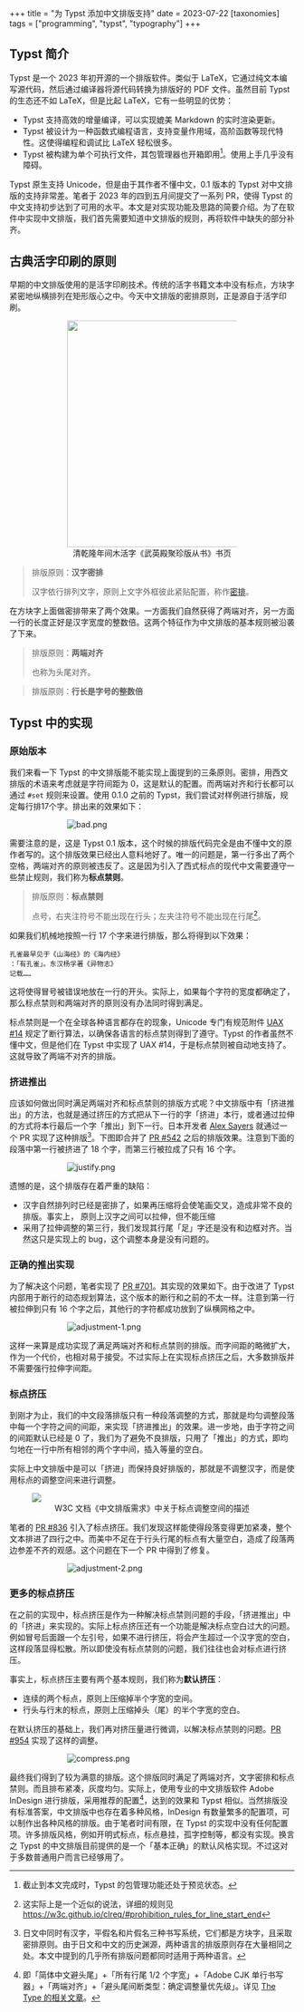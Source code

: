 +++
title = "为 Typst 添加中文排版支持"
date = 2023-07-22
[taxonomies]
tags = ["programming", "typst", "typography"]
+++

<style>
img {
max-width: 300px;
display: block;
margin: auto;
}
</style>

## Typst 简介
Typst 是一个 2023 年初开源的一个排版软件。类似于 LaTeX，它通过纯文本编写源代码，然后通过编译器将源代码转换为排版好的 PDF 文件。虽然目前 Typst 的生态还不如 LaTeX，但是比起 LaTeX，它有一些明显的优势：

- Typst 支持高效的增量编译，可以实现媲美 Markdown 的实时渲染更新。
- Typst 被设计为一种函数式编程语言，支持变量作用域，高阶函数等现代特性。这使得编程和调试比 LaTeX 轻松很多。
- Typst 被构建为单个可执行文件，其包管理器也开箱即用[^package]。使用上手几乎没有障碍。

Typst 原生支持 Unicode，但是由于其作者不懂中文，0.1 版本的 Typst 对中文排版的支持非常差。笔者于 2023 年的四到五月间提交了一系列 PR，使得 Typst 的中文支持初步达到了可用的水平。本文是对实现功能及思路的简要介绍。为了在软件中实现中文排版，我们首先需要知道中文排版的规则，再将软件中缺失的部分补齐。


## 古典活字印刷的原则

早期的中文排版使用的是活字印刷技术。传统的活字书籍文本中没有标点，方块字紧密地纵横排列在矩形版心之中。今天中文排版的密排原则，正是源自于活字印刷。

<!-- centered figure -->
<figure>
<img src="https://upload.wikimedia.org/wikipedia/commons/e/e9/%E6%B8%85%E4%B9%BE%E9%9A%86%E5%B9%B4%E6%AD%A6%E8%8B%B1%E6%AE%BF%E8%81%9A%E7%8F%8D%E7%89%88%E4%B9%A6%E9%A1%B5.JPG" style="height:400px">
<figcaption style="text-align: center">
清乾隆年间木活字《武英殿聚珍版从书》书页
</figcaption>
</figure>

> 排版原则：**汉字密排**
>
> 汉字依行排列文字，原则上文字外框彼此紧贴配置，称作[密排](https://www.w3.org/TR/clreq/#term.solid-setting)。

在方块字上面做密排带来了两个效果。一方面我们自然获得了两端对齐，另一方面一行的长度正好是汉字宽度的整数倍。这两个特征作为中文排版的基本规则被沿袭了下来。

> 排版原则：**两端对齐**
>
> 也称为头尾对齐。

> 排版原则：**行长是字号的整数倍**

## Typst 中的实现
### 原始版本
我们来看一下 Typst 的中文排版能不能实现上面提到的三条原则。密排，用西文排版的术语来考虑就是字符间距为 0，这是默认的配置。而两端对齐和行长都可以通过 `#set` 规则来设置。使用 0.1.0 之前的 Typst，我们尝试对样例进行排版，规定每行排17个字。排出来的效果如下：

![bad.png](bad_1684331737139_0.png)

需要注意的是，这是 Typst 0.1 版本，这个时候的排版代码完全是由不懂中文的原作者写的。这个排版效果已经出人意料地好了。唯一的问题是，第一行多出了两个空格，两端对齐的原则被违反了。这是因为引入了西式标点的现代中文需要遵守一些禁止规则，我们称为**标点禁则**。

> 排版原则：**标点禁则**
>
> 点号，右夹注符号不能出现在行头；左夹注符号不能出现在行尾[^punct]。

如果我们机械地按照一行 17 个字来进行排版，那么将得到以下效果：

```
孔雀最早见于《山海经》的《海内经》
：「有孔雀」。东汉杨孚著《异物志》
记载……
```

这将使得冒号被错误地放在一行的开头。实际上，如果每个字符的宽度都确定了，那么标点禁则和两端对齐的原则没有办法同时得到满足。

标点禁则是一个在全球各种语言都存在的现象，Unicode 专门有规范附件 [UAX #14](https://unicode.org/reports/tr14/) 规定了断行算法，以确保各语言的标点禁则得到了遵守。Typst 的作者虽然不懂中文，但是他们在 Typst 中实现了 UAX #14，于是标点禁则被自动地支持了。这就导致了两端不对齐的排版。


### 挤进推出 

应该如何做出同时满足两端对齐和标点禁则的排版方式呢？中文排版中有「挤进推出」的方法，也就是通过挤压的方式把从下一行的字「挤进」本行，或者通过拉伸的方式将本行最后一个字「推出」到下一行。日本开发者 [Alex Sayers](https://github.com/asayers) 就通过一个 PR 实现了这种排版[^jp]。下图即合并了 [PR #542](https://github.com/typst/typst/pull/542/) 之后的排版效果。注意到下面的段落中第一行被挤进了 18 个字，而第三行被拉成了只有 16 个字。

![justify.png](justify_1684332030763_0.png)

遗憾的是，这个排版存在着严重的缺陷：

- 汉字自然排列时已经是密排了，如果再压缩将会使笔画交叉，造成非常不良的排版。事实上， 原则上汉字之间可以拉伸，但不能压缩
- 采用了拉伸调整的第三行，我们发现其行尾「足」字还是没有和边框对齐。当然这只是实现上的 bug，这个调整本身是没有问题的。

### 正确的推出实现

为了解决这个问题，笔者实现了 [PR #701](https://github.com/typst/typst/pull/701)。其实现的效果如下。由于改进了 Typst 内部用于断行的动态规划算法，这个版本的断行和之前的不太一样。注意到第一行被拉伸到只有 16 个字之后，其他行的字符都成功放到了纵横网格之中。

![adjustment-1.png](adjustment-1_1684332682734_0.png)

这样一来算是成功实现了满足两端对齐和标点禁则的排版。而字间距的略微扩大，作为一个代价，也相对易于接受。不过实际上在实现标点挤压之后，大多数排版并不需要强行拉伸字间距。

### 标点挤压

到刚才为止，我们的中文段落排版只有一种段落调整的方式，那就是均匀调整段落中每一个字符之间的间距，来实现「挤进推出」的效果。进一步地，由于字符之间的间距默认已经是 0 了，我们为了避免不良排版，只用了「推出」的方式，即均匀地在一行中所有相邻的两个字中间，插入等量的空白。

实际上中文排版中是可以「挤进」而保持良好排版的，那就是不调整汉字，而是使用标点的调整空间来进行调整。

<figure>
<img src="https://www.w3.org/TR/clreq/images/zh/punctuation-adjustment-space-hans.png" style="max-width: 100%">
<figcaption style="text-align: center">
W3C 文档《中文排版需求》中关于标点调整空间的描述
</figcaption>
</figure>

笔者的 [PR #836](https://github.com/typst/typst/pull/836) 引入了标点挤压。我们发现这样能使得段落变得更加紧凑，整个文本排进了四行之中。而美中不足在于行头行尾的标点有大量空白，造成了段落两边参差不齐的观感。这个问题在下一个 PR 中得到了修复。

![adjustment-2.png](adjustment-2_1684333173332_0.png)

### 更多的标点挤压

在之前的实现中，标点挤压是作为一种解决标点禁则问题的手段，「挤进推出」中的「挤进」来实现的。实际上标点挤压还有一个功能是解决标点空白过大的问题。例如冒号后面跟一个左引号，如果不进行挤压，将会产生超过一个汉字宽的空白，这样段落显得松散。所以即使没有标点禁则的问题，我们往往也会对标点进行挤压。

事实上，标点挤压主要有两个基本规则，我们称为**默认挤压**：

- 连续的两个标点，原则上压缩掉半个字宽的空间。
- 行头与行末的标点，原则上压缩掉头（尾）的半个字宽的空白。

在默认挤压的基础上，我们再对挤压量进行微调，以解决标点禁则的问题。[PR #954](https://github.com/typst/typst/pull/954) 实现了这样的调整。

![compress.png](compress_1684333418552_0.png)

最终我们得到了较为满意的排版。这个排版同时满足了两端对齐，文字密排和标点禁则。而且排布紧凑，灰度均匀。实际上，使用专业的中文排版软件 Adobe InDesign 进行排版，采用推荐的配置[^adobe]，达到的效果和 Typst 相似。当然排版没有标准答案，中文排版中也存在着多种风格，InDesign 有数量繁多的配置项，可以制作出各种风格的排版。由于笔者时间有限，在 Typst 的实现中没有任何配置项。许多排版风格，例如开明式标点，标点悬挂，孤字控制等，都没有实现。换言之 Typst 的中文排版目前提供的是一个「基本正确」的默认风格实现。不过这对于多数普通用户而言已经够用了。


[^package]: 截止到本文完成时，Typst 的包管理功能还处于预览状态。

[^punct]: 这实际上是一个近似的说法，详细的规则见 <https://w3c.github.io/clreq/#prohibition_rules_for_line_start_end>

[^jp]: 日文中同时有汉字，平假名和片假名三种书写系统，它们都是方块字，且采取密排原则。由于日文和中文的历史渊源，两种语言的排版原则存在大量相同之处。本文中提到的几乎所有排版问题都同时适用于两种语言。

[^adobe]: 即「简体中文避头尾」+「所有行尾 1/2 个字宽」+「Adobe CJK 单行书写器」+「两端对齐」+「避头尾间断类型：确定调整量优先级」。详见 [The Type 的相关文章](https://www.thetype.com/2018/05/14501/#ProhibitRule-adobe)。

